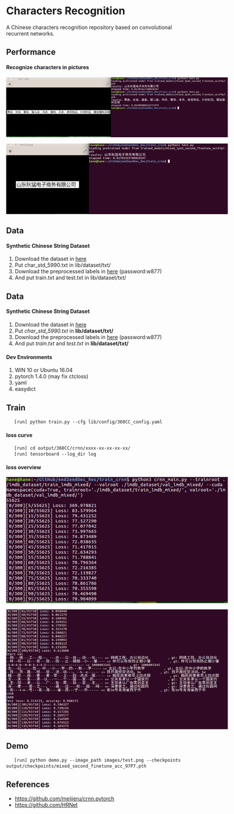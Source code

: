 # Characters Recognition

A Chinese characters recognition repository based on convolutional recurrent networks. 

## Performance

#### Recognize characters in pictures

<p align='center'>
<img src='images/demo.png' title='example' style='max-width:600px'></img>
</p>
<p align='center'>
<img src='images/demo_2.jpg' title='example2' style='max-width:600px'></img>
</p>

## Data
#### Synthetic Chinese String Dataset
1. Download the dataset in [here](https://pan.baidu.com/s/1ufYbnZAZ1q0AlK7yZ08cvQ)
2. Put char_std_5990.txt in lib/dataset/txt/
3. Download the preprocessed labels in [here](https://pan.baidu.com/s/1rd4tm0sCq5fFgB2ziUxcrA) (password:w877)
4. And put train.txt and test.txt in lib/dataset/txt/

## Data
#### Synthetic Chinese String Dataset
1. Download the dataset in [here](https://pan.baidu.com/s/1ufYbnZAZ1q0AlK7yZ08cvQ)
2. Put *char_std_5990.txt* in **lib/dataset/txt/**
3. Download the preprocessed labels in [here](https://pan.baidu.com/s/1rd4tm0sCq5fFgB2ziUxcrA) (password:w877)
4. And put *train.txt* and *test.txt* in **lib/dataset/txt/**

#### Dev Environments
1. WIN 10 or Ubuntu 16.04
1. pytorch 1.4.0 (may fix ctcloss)
2. yaml
3. easydict

## Train
```angular2html
   [run] python train.py --cfg lib/config/360CC_config.yaml
```
#### loss curve

```angular2html
   [run] cd output/360CC/crnn/xxxx-xx-xx-xx-xx/
   [run] tensorboard --log_dir log
```

#### loss overview
<p>
<img src='images/loss_1.png' title='loss1' style='max-width:600px'></img>
</p>
<p>
<img src='images/loss_2.png' title='loss1' style='max-width:600px'></img>
</p>

## Demo
```angular2html
   [run] python demo.py --image_path images/test.png --checkpoints output/checkpoints/mixed_second_finetune_acc_97P7.pth
```
## References
- https://github.com/meijieru/crnn.pytorch
- https://github.com/HRNet



